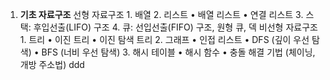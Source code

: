 1. **기초 자료구조**
	선형 자료구조
		1.	배열
		2.	리스트
		•	배열 리스트
		•	연결 리스트
		3.	스택: 후입선출(LIFO) 구조
		4.	큐: 선입선출(FIFO) 구조, 원형 큐, 덱
	비선형 자료구조
		1.	트리
		•	이진 트리
		•	이진 탐색 트리
		2.	그래프
		•	인접 리스트
		•	DFS (깊이 우선 탐색)
		•	BFS (너비 우선 탐색)
		3.	해시 테이블
		•	해시 함수
		•	충돌 해결 기법 (체이닝, 개방 주소법)
		ddd
